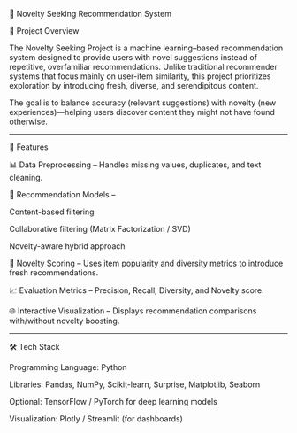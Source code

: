 🎯 Novelty Seeking Recommendation System

📌 Project Overview

The Novelty Seeking Project is a machine learning–based recommendation system designed to provide users with novel suggestions instead of repetitive, overfamiliar recommendations. Unlike traditional recommender systems that focus mainly on user-item similarity, this project prioritizes exploration by introducing fresh, diverse, and serendipitous content.

The goal is to balance accuracy (relevant suggestions) with novelty (new experiences)—helping users discover content they might not have found otherwise.


---

🚀 Features

📊 Data Preprocessing – Handles missing values, duplicates, and text cleaning.

🤖 Recommendation Models –

Content-based filtering

Collaborative filtering (Matrix Factorization / SVD)

Novelty-aware hybrid approach


🔄 Novelty Scoring – Uses item popularity and diversity metrics to introduce fresh recommendations.

📈 Evaluation Metrics – Precision, Recall, Diversity, and Novelty score.

🌐 Interactive Visualization – Displays recommendation comparisons with/without novelty boosting.



---

🛠 Tech Stack

Programming Language: Python

Libraries: Pandas, NumPy, Scikit-learn, Surprise, Matplotlib, Seaborn

Optional: TensorFlow / PyTorch for deep learning models

Visualization: Plotly / Streamlit (for dashboards)
